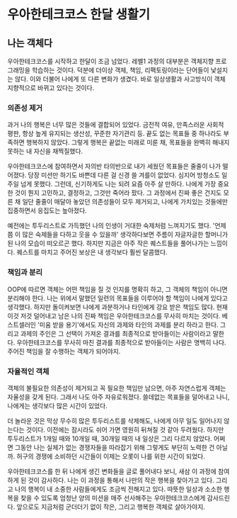# 우아한테크코스 한달 생활기

## 나는 객체다

우아한테크코스를 시작하고 한달이 조금 넘었다. 레벨1 과정의 대부분은 객체지향 프로그래밍을 학습하는 것이다. 덕분에 더이상 객체, 책임, 리팩토링이라는 단어들이 낯설지는 않다. 이와 더불어 나에게 또 다른 변화가 생겼다. 바로 일상생활과 사고방식이 객체지향적으로 바뀌고 있다는 것이다.

### 의존성 제거

과거 나의 행복은 너무 많은 것들에 결합되어 있었다. 금전적 여유, 만족스러운 사회적 평판, 항상 높게 유지되는 생산성, 꾸준한 자기관리 등. 끝도 없는 목표들 중 하나라도 부족하면 행복하지 않았다. 그렇게 행복은 끝없는 미래로 미룬 채, 목표들을 완벽히 해내지 못하는 내 자신을 채찍질했다.

우아한테크코스에 참여하면서 자의반 타의반으로 내가 세웠던 목표들은 줄줄이 나가 떨어졌다. 당장 미션만 하기도 바쁜데 다른 걸 신경 쓸 겨를이 없었다. 심지어 방청소도 일주일 넘게 못했다. 그런데, 신기하게도 나는 되려 요즘 아주 살 만하다. 나에게 가장 중요한 것이 뭔지 고민하고, 결정하고, 그것만 죽어라 팠다. 그 과정에서 진짜 좋은 건지도 모른 채 일단 줄줄이 매달아 놓았던 의존성들이 모두 제거되고, 나에게 가치있는 것들에만 집중하면서 응집도는 높아졌다.

예전에는 투두리스트로 가득했던 나의 인생이 거대한 숙제처럼 느껴지기도 했다. '언제쯤 이 많은 숙제들을 다하고 웃을 수 있을까' 생각하다보면 주름이 자글자글한 할머니가 된 나의 모습이 떠오르곤 했다. 하지만 지금은 아주 작은 퀘스트들을 풀어나가는 느낌이다. 퀘스트를 마치고 주어진 보상은 내 생각보다 훨씬 달콤했다.

### 책임과 분리

OOP에 따르면 객체는 어떤 책임을 질 것 인지를 명확히 하고, 그 객체의 책임이 아니면 분리해야 한다. 나는 위에서 말했던 일련의 목표들을 이루어야 할 책임이 나에게 있다고 생각했다. 하지만 돌이켜보면 나에게 과분하거나 타인에게 강요 받은 책임도 많다. 현재 이것 저것 덜어내고 남은 나의 진짜 책임은 우아한테크코스를 무사히 마치는 것이다. 베스트셀러인 '미움 받을 용기'에서도 자신의 과제와 타인의 과제를 분리 하라고 한다. 그리고 과제의 주인은 그 선택이 가져온 결과를 최종적으로 받아들이는 사람이라고 말한다. 우아한테크코스를 무사히 마친 결과를 최종적으로 받아들이는 사람은 명백히 나다. 주어진 책임을 잘 수행하는 객체가 되어야지.

### 자율적인 객체

객체의 불필요한 의존성이 제거되고 꼭 필요한 책임만 남으면, 아주 자연스럽게 객체는 자율성을 갖게 된다. 그래서 나도 아주 자유로워졌다. 쓸데없는 목표들을 덜어내고 나니, 나에게는 생각보다 많은 시간이 있었다.

 더 놀라운 것은 막상 무수히 많은 투두리스트를 삭제해도, 나에게 아무 일도 일어나지 않는다는 것이다. 이전에는 잠시라도 쉬어 가면 영원히 뒤쳐질 것 같아 두려웠다. 하지만 투두리스트가 1개일 때와 10개일 때, 30개일 때의 내 일상은 그리 다르지 않았다. 어쩌면 그동안 나는 실체가 없는 경쟁자들을 따라잡기 위해 그렇게도 부단히 노력한 건 아닐까. 허구의 경쟁에 소비하던 시간들이 이제는 오롯이 나를 위한 시간이 되었다.

우아한테크코스를 한 뒤 나에게 생긴 변화들을 글로 풀어내다 보니, 새삼 이 과정에 참여하게 된 것이 감사하다. 나는 이 과정을 통해서 나만의 작은 행복을 찾아가고 있다. 그리고 나의 행복이 내 소중한 사람들에게도 조금씩 전해지고 있다. 따뜻한 일상과 소소한 행복을 찾을 수 있도록 엄청난 양의 미션을 매주 선사해주는 우아한테크코스에게 감사드린다. 앞으로도 지금처럼 군더더기 없이 작은, 그리고 행복한 객체로 살아가야지.